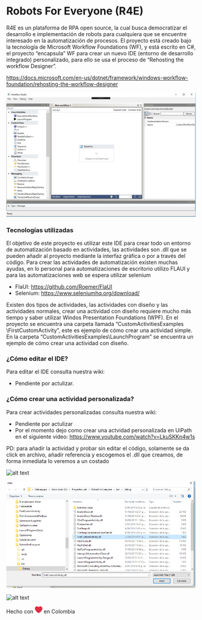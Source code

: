 Robots For Everyone (R4E)
======


R4E es un plataforma de RPA open source, la cual busca democratizar el desarrollo e implementación de robots para cualquiera que se encuentre interesado en la automatización de procesos.
El proyecto está creado bajo la tecnología de Microsoft Workflow Foundations (WF), y está escrito en C#, el proyecto “encapsula” WF para crear un nuevo IDE (entorno de desarrollo integrado) personalizado, para ello se usa el proceso de “Rehosting the workflow Designer”.

https://docs.microsoft.com/en-us/dotnet/framework/windows-workflow-foundation/rehosting-the-workflow-designer


![alt text](https://github.com/Caduar/RobotsForEveryone/blob/master/ImgGuide/R4E%20MainWindow.PNG)

### Tecnologías utilizadas

El objetivo de este proyecto es utilizar este IDE para crear todo un entorno de automatización basado en actividades, las actividades son .dll que se pueden añadir al proyecto mediante la interfaz gráfica o por a través del código.
Para crear las actividades de automatización existen muchas ayudas, en lo personal para automatizaciones de escritorio utilizo FLAUI y para las automatizaciones web se espera utilizar selenium

* FlaUI: https://github.com/Roemer/FlaUI
* Selenium: https://www.seleniumhq.org/download/

Existen dos tipos de actividades, las actividades con diseño y las actividades normales, crear una actividad con diseño requiere mucho más tiempo y saber utilizar Windos Presentation Foundations (WPF). En el proyecto se encuentra una carpeta llamada “CustomActivitiesExamples \FirstCustomActivity”, este es ejemplo de cómo crear una actividad simple.
En la carpeta “CustomActivitiesExamples\LaunchProgram” se encuentra un ejemplo de cómo crear una actividad con diseño.

### ¿Cómo editar el IDE?
Para editar el IDE consulta nuestra wiki:
* Pendiente por actulizar.

### ¿Cómo crear una actividad personalizada?
Para crear actividades personalizadas consulta nuestra wiki:
* Pendiente por actulizar
* Por el momento dejo como crear una actvidad personalizada en UiPath en el siguiente video: https://www.youtube.com/watch?v=LkuSKKn4w1s

PD: para añadir la actividad y probar sin editar el código, solamente se da click en archivo, añadir referencia y escogemos el .dll que creamos, de forma inmediata lo veremos a un costado

![alt text](https://github.com/Caduar/RobotsForEveryone/blob/master/ImgGuide/A%C3%B1adir%20referencia.png)

![alt text](https://github.com/Caduar/RobotsForEveryone/blob/master/ImgGuide/Seleccionar%20referencia.PNG)

![alt text](https://github.com/Caduar/RobotsForEveryone/blob/master/ImgGuide/Referencia%20a%C3%B1adida.PNG)


Hecho con <img src="https://github.com/Caduar/RobotsForEveryone/blob/master/ImgGuide/Corazon.png" alt="IMAGE ALT TEXT HERE" width="20" height="20" /> en Colombia